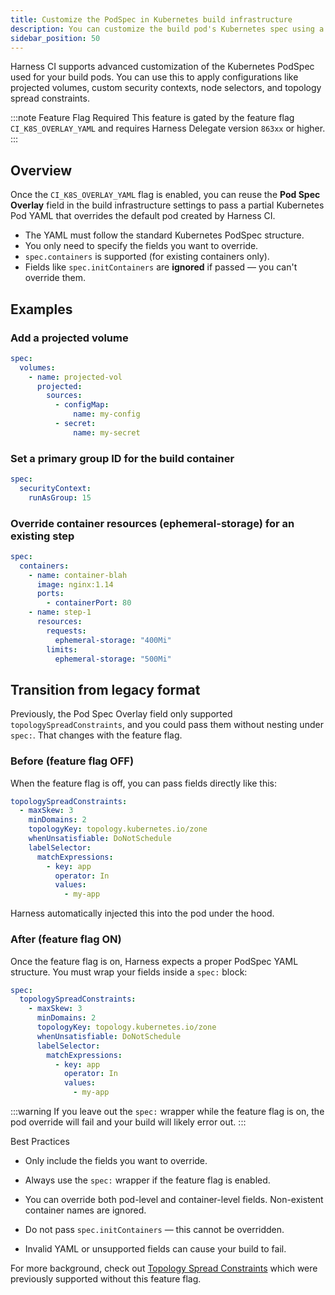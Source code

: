```yaml
---
title: Customize the PodSpec in Kubernetes build infrastructure
description: You can customize the build pod's Kubernetes spec using a Pod Spec Overlay field in Harness CI.
sidebar_position: 50
---
```


Harness CI supports advanced customization of the Kubernetes PodSpec used for your build pods. You can use this to apply configurations like projected volumes, custom security contexts, node selectors, and topology spread constraints.

:::note Feature Flag Required
This feature is gated by the feature flag `CI_K8S_OVERLAY_YAML` and requires Harness Delegate version `863xx` or higher.
:::

## Overview

Once the `CI_K8S_OVERLAY_YAML` flag is enabled, you can reuse the **Pod Spec Overlay** field in the build infrastructure settings to pass a partial Kubernetes Pod YAML that overrides the default pod created by Harness CI.

- The YAML must follow the standard Kubernetes PodSpec structure.
- You only need to specify the fields you want to override.
- `spec.containers` is supported (for existing containers only).
- Fields like `spec.initContainers` are **ignored** if passed — you can't override them.

## Examples

### Add a projected volume

```yaml
spec:
  volumes:
    - name: projected-vol
      projected:
        sources:
          - configMap:
              name: my-config
          - secret:
              name: my-secret
```

### Set a primary group ID for the build container
```yaml
spec:
  securityContext:
    runAsGroup: 15
```

### Override container resources (ephemeral-storage) for an existing step

```yaml
spec:
  containers:
    - name: container-blah
      image: nginx:1.14
      ports:
        - containerPort: 80
    - name: step-1
      resources:
        requests:
          ephemeral-storage: "400Mi"   
        limits:
          ephemeral-storage: "500Mi"
```

## Transition from legacy format

Previously, the Pod Spec Overlay field only supported `topologySpreadConstraints`, and you could pass them without nesting under `spec:`. That changes with the feature flag.

### Before (feature flag OFF)

When the feature flag is off, you can pass fields directly like this:

```yaml
topologySpreadConstraints:
  - maxSkew: 3
    minDomains: 2
    topologyKey: topology.kubernetes.io/zone
    whenUnsatisfiable: DoNotSchedule
    labelSelector:
      matchExpressions:
        - key: app
          operator: In
          values:
            - my-app
```

Harness automatically injected this into the pod under the hood.

### After (feature flag ON)

Once the feature flag is on, Harness expects a proper PodSpec YAML structure. You must wrap your fields inside a `spec:` block:

```yaml
spec:
  topologySpreadConstraints:
    - maxSkew: 3
      minDomains: 2
      topologyKey: topology.kubernetes.io/zone
      whenUnsatisfiable: DoNotSchedule
      labelSelector:
        matchExpressions:
          - key: app
            operator: In
            values:
              - my-app
```

:::warning
If you leave out the `spec:` wrapper while the feature flag is on, the pod override will fail and your build will likely error out.
:::

Best Practices
- Only include the fields you want to override.

- Always use the `spec:` wrapper if the feature flag is enabled.

- You can override both pod-level and container-level fields. Non-existent container names are ignored.
  
- Do not pass `spec.initContainers` — this cannot be overridden.

- Invalid YAML or unsupported fields can cause your build to fail.

For more background, check out [Topology Spread Constraints](/docs/continuous-integration/use-ci/set-up-build-infrastructure/k8s-build-infrastructure/set-up-a-kubernetes-cluster-build-infrastructure/#topology-spread-constraints) which were previously supported without this feature flag.